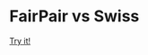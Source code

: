 # FairPair vs Swiss

[Try it!](https://christernilsson.github.io/2025/021-FairPair-vs-Swiss/index.html)

